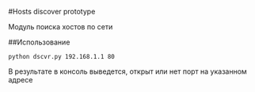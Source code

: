 #Hosts discover prototype

Модуль поиска хостов по сети

##Использование
```shell
python dscvr.py 192.168.1.1 80
```

В результате в консоль выведется, открыт или нет порт на указанном адресе 